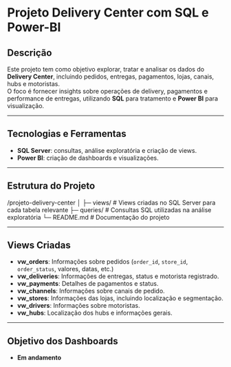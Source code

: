 # Projeto Delivery Center com SQL e Power-BI

## Descrição
Este projeto tem como objetivo explorar, tratar e analisar os dados do **Delivery Center**, incluindo pedidos, entregas, pagamentos, lojas, canais, hubs e motoristas.  
O foco é fornecer insights sobre operações de delivery, pagamentos e performance de entregas, utilizando **SQL** para tratamento e **Power BI** para visualização.

---

## Tecnologias e Ferramentas
- **SQL Server**: consultas, análise exploratória e criação de views.
- **Power BI**: criação de dashboards e visualizações.

---

## Estrutura do Projeto
/projeto-delivery-center
│
├─ views/            # Views criadas no SQL Server para cada tabela relevante
├─ queries/          # Consultas SQL utilizadas na análise exploratória
└─ README.md         # Documentação do projeto

---

## Views Criadas
- **vw_orders**: Informações sobre pedidos (`order_id`, `store_id`, `order_status`, valores, datas, etc.)
- **vw_deliveries**: Informações de entregas, status e motorista registrado.
- **vw_payments**: Detalhes de pagamentos e status.
- **vw_channels**: Informações sobre canais de pedido.
- **vw_stores**: Informações das lojas, incluindo localização e segmentação.
- **vw_drivers**: Informações sobre motoristas.
- **vw_hubs**: Localização dos hubs e informações gerais.

---
## Objetivo dos Dashboards
- **Em andamento**

